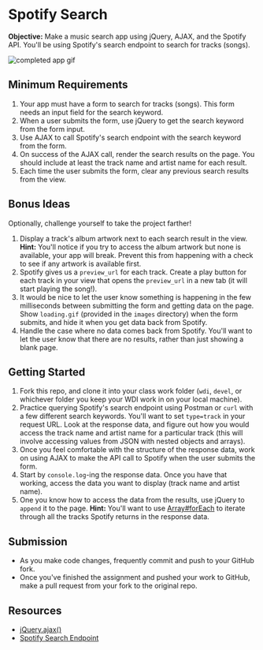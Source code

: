 # Spotify Search

**Objective:** Make a music search app using jQuery, AJAX, and the Spotify API. You'll be using Spotify's search endpoint to search for tracks (songs).


![completed app gif](https://cloud.githubusercontent.com/assets/3254910/13961403/b3549c56-f019-11e5-86ad-c1814cf7b6c5.gif)


## Minimum Requirements

1. Your app must have a form to search for tracks (songs). This form needs an input field for the search keyword.
2. When a user submits the form, use jQuery to get the search keyword from the form input.
3. Use AJAX to call Spotify's search endpoint with the search keyword from the form.
4. On success of the AJAX call, render the search results on the page. You should include at least the track name and artist name for each result.
5. Each time the user submits the form, clear any previous search results from the view.

## Bonus Ideas

Optionally, challenge yourself to take the project farther!

1. Display a track's album artwork next to each search result in the view. **Hint:** You'll notice if you try to access the album artwork but none is available, your app will break. Prevent this from happening with a check to see if any artwork is available first.
2. Spotify gives us a `preview_url` for each track. Create a play button for each track in your view that opens the `preview_url` in a new tab (it will start playing the song!).
3. It would be nice to let the user know something is happening in the few milliseconds between submitting the form and getting data on the page. Show `loading.gif` (provided in the `images` directory) when the form submits, and hide it when you get data back from Spotify.
4. Handle the case where no data comes back from Spotify. You'll want to let the user know that there are no results, rather than just showing a blank page.

## Getting Started

1. Fork this repo, and clone it into your class work folder (`wdi`, `devel`, or whichever folder you keep your WDI work in on your local machine).
2. Practice querying Spotify's search endpoint using Postman or `curl` with a few different search keywords. You'll want to set `type=track` in your request URL. Look at the response data, and figure out how you would access the track name and artist name for a particular track (this will involve accessing values from JSON with nested objects and arrays).
3. Once you feel comfortable with the structure of the response data, work on using AJAX to make the API call to Spotify when the user submits the form.
4. Start by `console.log`-ing the response data. Once you have that working, access the data you want to display (track name and artist name).
5. One you know how to access the data from the results, use jQuery to `append` it to the page. **Hint:** You'll want to use <a href="https://developer.mozilla.org/en-US/docs/Web/JavaScript/Reference/Global_Objects/Array/forEach" target="_blank">Array#forEach</a> to iterate through all the tracks Spotify returns in the response data.

## Submission

* As you make code changes, frequently commit and push to your GitHub fork.
* Once you've finished the assignment and pushed your work to GitHub, make a pull request from your fork to the original repo.

## Resources

* <a href="https://api.jquery.com/jquery.ajax" target="_blank">jQuery.ajax()</a>
* <a href="https://developer.spotify.com/web-api/search-item" target="_blank">Spotify Search Endpoint</a>
